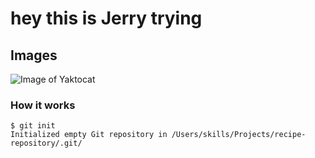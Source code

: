 # hey this is Jerry trying

## Images

![Image of Yaktocat](https://octodex.github.com/images/yaktocat.png)

### How it works

```
$ git init
Initialized empty Git repository in /Users/skills/Projects/recipe-repository/.git/
```
